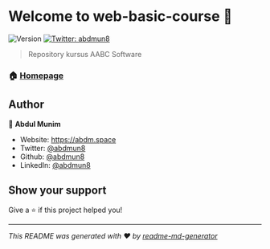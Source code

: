 # Welcome to web-basic-course 👋
![Version](https://img.shields.io/badge/version-0.1-blue.svg?cacheSeconds=2592000)
[![Twitter: abdmun8](https://img.shields.io/twitter/follow/abdmun8.svg?style=social)](https://twitter.com/abdmun8)

> Repository kursus AABC Software

### 🏠 [Homepage](http://www.aabc-software.com)

## Author

👤 **Abdul Munim**

* Website: https://abdm.space
* Twitter: [@abdmun8](https://twitter.com/abdmun8)
* Github: [@abdmun8](https://github.com/abdmun8)
* LinkedIn: [@abdmun8](https://linkedin.com/in/abdmun8)

## Show your support

Give a ⭐️ if this project helped you!


***
_This README was generated with ❤️ by [readme-md-generator](https://github.com/kefranabg/readme-md-generator)_